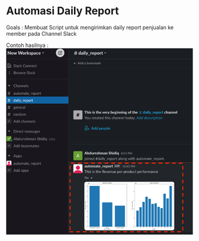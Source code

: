 # Automasi Daily Report 


Goals : Membuat Script untuk mengirimkan daily report penjualan ke member pada Channel Slack



Contoh hasilnya : 
![hasil report](https://raw.githubusercontent.com/abdurrahmanshidiq/slack_report_automation/master/img/Screen%20Shot%202023-01-08%20at%2022.52.17.png "hasil report")<br>

